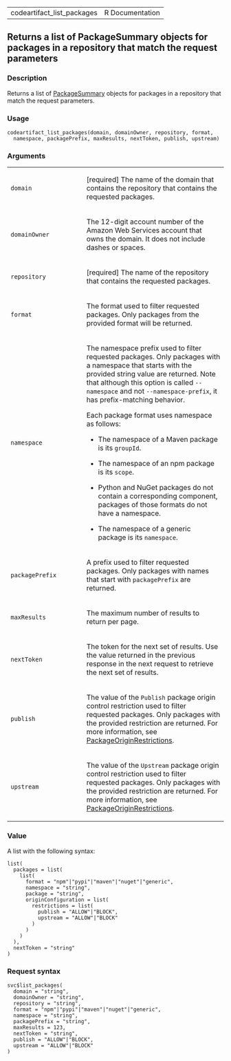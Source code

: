 <table style="width: 100%;">
<tbody>
<tr class="odd">
<td>codeartifact_list_packages</td>
<td style="text-align: right;">R Documentation</td>
</tr>
</tbody>
</table>

## Returns a list of PackageSummary objects for packages in a repository that match the request parameters

### Description

Returns a list of
[PackageSummary](https://docs.aws.amazon.com/codeartifact/latest/APIReference/API_PackageSummary.html)
objects for packages in a repository that match the request parameters.

### Usage

    codeartifact_list_packages(domain, domainOwner, repository, format,
      namespace, packagePrefix, maxResults, nextToken, publish, upstream)

### Arguments

<table>
<colgroup>
<col style="width: 35%" />
<col style="width: 65%" />
</colgroup>
<tbody>
<tr class="odd">
<td><code id="codeartifact_list_packages_:_domain">domain</code></td>
<td><p>[required] The name of the domain that contains the repository
that contains the requested packages.</p></td>
</tr>
<tr class="even">
<td><code
id="codeartifact_list_packages_:_domainOwner">domainOwner</code></td>
<td><p>The 12-digit account number of the Amazon Web Services account
that owns the domain. It does not include dashes or spaces.</p></td>
</tr>
<tr class="odd">
<td><code
id="codeartifact_list_packages_:_repository">repository</code></td>
<td><p>[required] The name of the repository that contains the requested
packages.</p></td>
</tr>
<tr class="even">
<td><code id="codeartifact_list_packages_:_format">format</code></td>
<td><p>The format used to filter requested packages. Only packages from
the provided format will be returned.</p></td>
</tr>
<tr class="odd">
<td><code
id="codeartifact_list_packages_:_namespace">namespace</code></td>
<td><p>The namespace prefix used to filter requested packages. Only
packages with a namespace that starts with the provided string value are
returned. Note that although this option is called
<code>--namespace</code> and not <code>--namespace-prefix</code>, it has
prefix-matching behavior.</p>
<p>Each package format uses namespace as follows:</p>
<ul>
<li><p>The namespace of a Maven package is its
<code>groupId</code>.</p></li>
<li><p>The namespace of an npm package is its
<code>scope</code>.</p></li>
<li><p>Python and NuGet packages do not contain a corresponding
component, packages of those formats do not have a namespace.</p></li>
<li><p>The namespace of a generic package is its
<code>namespace</code>.</p></li>
</ul></td>
</tr>
<tr class="even">
<td><code
id="codeartifact_list_packages_:_packagePrefix">packagePrefix</code></td>
<td><p>A prefix used to filter requested packages. Only packages with
names that start with <code>packagePrefix</code> are returned.</p></td>
</tr>
<tr class="odd">
<td><code
id="codeartifact_list_packages_:_maxResults">maxResults</code></td>
<td><p>The maximum number of results to return per page.</p></td>
</tr>
<tr class="even">
<td><code
id="codeartifact_list_packages_:_nextToken">nextToken</code></td>
<td><p>The token for the next set of results. Use the value returned in
the previous response in the next request to retrieve the next set of
results.</p></td>
</tr>
<tr class="odd">
<td><code id="codeartifact_list_packages_:_publish">publish</code></td>
<td><p>The value of the <code>Publish</code> package origin control
restriction used to filter requested packages. Only packages with the
provided restriction are returned. For more information, see <a
href="https://docs.aws.amazon.com/codeartifact/latest/APIReference/API_PackageOriginRestrictions.html">PackageOriginRestrictions</a>.</p></td>
</tr>
<tr class="even">
<td><code
id="codeartifact_list_packages_:_upstream">upstream</code></td>
<td><p>The value of the <code>Upstream</code> package origin control
restriction used to filter requested packages. Only packages with the
provided restriction are returned. For more information, see <a
href="https://docs.aws.amazon.com/codeartifact/latest/APIReference/API_PackageOriginRestrictions.html">PackageOriginRestrictions</a>.</p></td>
</tr>
</tbody>
</table>

### Value

A list with the following syntax:

    list(
      packages = list(
        list(
          format = "npm"|"pypi"|"maven"|"nuget"|"generic",
          namespace = "string",
          package = "string",
          originConfiguration = list(
            restrictions = list(
              publish = "ALLOW"|"BLOCK",
              upstream = "ALLOW"|"BLOCK"
            )
          )
        )
      ),
      nextToken = "string"
    )

### Request syntax

    svc$list_packages(
      domain = "string",
      domainOwner = "string",
      repository = "string",
      format = "npm"|"pypi"|"maven"|"nuget"|"generic",
      namespace = "string",
      packagePrefix = "string",
      maxResults = 123,
      nextToken = "string",
      publish = "ALLOW"|"BLOCK",
      upstream = "ALLOW"|"BLOCK"
    )
